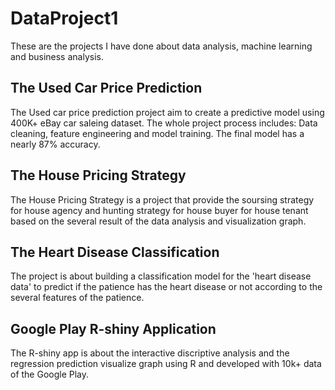 # DataProject1
These are the projects I have done about data analysis, machine learning and business analysis.

The Used Car Price Prediction
-----------------
The Used car price prediction project aim to create a predictive model using 400K+ eBay car saleing dataset. The whole project process includes: Data cleaning, feature engineering  and model training. The final model has a nearly 87% accuracy.

The House Pricing Strategy 
-----------------
The House Pricing Strategy is a project that provide the soursing strategy for house agency and hunting strategy for house buyer for house tenant based on the several result of the data analysis and visualization graph.

The Heart Disease Classification 
------------------
The project is about building a classification model for the 'heart disease data' to predict if the patience has the heart disease or not according to the several features of the patience. 

Google Play R-shiny Application
------------------
The R-shiny app is about the interactive discriptive analysis and the regression prediction visualize graph using R and developed  with 10k+ data of the Google Play.
